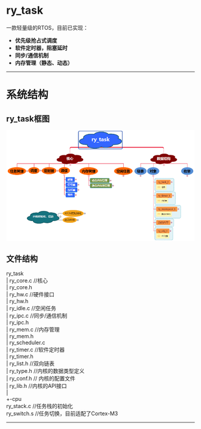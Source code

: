 # ry_task  
一款轻量级的RTOS，目前已实现：  
* **优先级抢占式调度**  
* **软件定时器，阻塞延时**  
* **同步/通信机制**  
* **内存管理（静态、动态）**  

---

# 系统结构  
## ry_task框图  
![系统框图](ry_task框图.png)  
## 文件结构  

ry_task  
   |  ry_core.c       //核心  
   |  ry_core.h  
   |  ry_hw.c         //硬件接口  
   |  ry_hw.h  
   |  ry_idle.c       //空闲任务  
   |  ry_ipc.c        //同步/通信机制  
   |  ry_ipc.h  
   |  ry_mem.c        //内存管理  
   |  ry_mem.h  
   |  ry_scheduler.c  
   |  ry_timer.c      //软件定时器  
   |  ry_timer.h  
   |  ry_list.h       //双向链表  
   |  ry_type.h       //内核的数据类型定义  
   |  ry_conf.h       // 内核的配置文件  
   |  ry_lib.h        //内核的API接口  
   |  
   +-cpu  
         ry_stack.c     //任务栈的初始化  
         ry_switch.s    //任务切换，目前适配了Cortex-M3  
		 
---		 

		 
